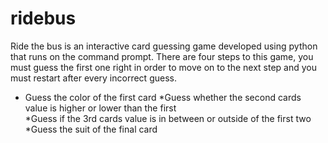 # ridebus
Ride the bus is an interactive card guessing game developed using python that runs on the command prompt.
There are four steps to this game, you must guess the first one right in order to move on to the next step and you must restart after every incorrect guess.
* Guess the color of the first card
*Guess whether the second cards value is higher or lower than the first   
*Guess if the 3rd cards value is in between or outside of the first two 
*Guess the suit of the final card  
